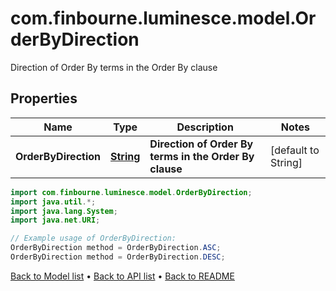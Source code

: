 # com.finbourne.luminesce.model.OrderByDirection
Direction of Order By terms in the Order By clause

## Properties

Name | Type | Description | Notes
------------ | ------------- | ------------- | -------------
**OrderByDirection** | [**String**](.md) | **Direction of Order By terms in the Order By clause** | [default to String]

```java
import com.finbourne.luminesce.model.OrderByDirection;
import java.util.*;
import java.lang.System;
import java.net.URI;

// Example usage of OrderByDirection:
OrderByDirection method = OrderByDirection.ASC;
OrderByDirection method = OrderByDirection.DESC;
```


[Back to Model list](../README.md#documentation-for-models) &#8226; [Back to API list](../README.md#documentation-for-api-endpoints) &#8226; [Back to README](../README.md)
